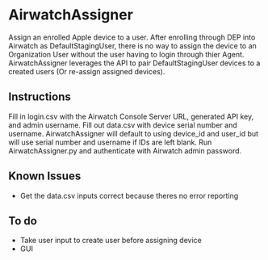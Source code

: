 # AirwatchAssigner
Assign an enrolled Apple device to a user. After enrolling through DEP into Airwatch as DefaultStagingUser, there is no way to assign the device to an Organization User without the user having to login through thier Agent. AirwatchAssigner leverages the API to pair DefaultStagingUser devices to a created users (Or re-assign assigned devices).

## Instructions
Fill in login.csv with the Airwatch Console Server URL, generated API key, and admin username. Fill out data.csv with device serial number and username. AirwatchAssigner will default to using device_id and user_id but will use serial number and username if IDs are left blank. Run AirwatchAssigner.py and authenticate with Airwatch admin password. 

## Known Issues

* Get the data.csv inputs correct because theres no error reporting

## To do 

* Take user input to create user before assigning device
* GUI
